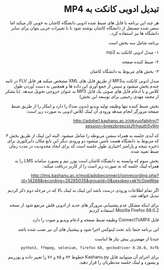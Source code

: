<div dir="rtl">

# تبدیل ادوبی کانکت به MP4
هر چند این برنامه با فایل های ضبط شده ادوبی دانشگاه کاشان به خوبی کار میکند اما سعی شده مستقل از دانشگاه کاشان نوشته شود تا با تغییرات جزیی بتوان برای سایر دانشگاه ها نیز استفاده کرد..

برنامه شامل سه بخش است

۱- مبدل ادوبی کانکت به mp3

۲- ضبط کننده صفحه

۳- بخش های مربوط به دانشگاه کاشان

مبدل ادوبی کانکت بهMP3 از طریق فایل های XML مشخص میکند هر فایل FLV در ثانیه چندم پخش میشود و سپس از جمع آوری این داده ها و همچنین به دست آوردن طول کلاس و با ادغام فایل های صوتی یک فایل MP3 به عنوان خروجی تحویل میدهد. (با تشکر از محمد مهدی رحیمی برای توسعه این بخش)

بخش ضبط کننده تنها وظیفه تولید ویدیو (بدون صدا) را دارد و اینکار را از طریق ضبط صفحه مرورگر انجام میدهد ورودی آن لینک کلاس ادوبی به صورت زیر است:

http://adobe1.kashanu.ac.ir/pkyuofabjtrn/?session=breezbreezstJfrhguth5y9m

که  آیدی جلسه به همراه سشن مربوطه را شامل میشود. البته این لینک از طریق بخش ۳ که مربوط به دانشگاه هست تامین میشود
دو ورودی دیگر این تابع مکان دایرکتوری برای ذخیره نتیجه و پارامتر اختیاری طول جلسه است که برای ایجاد محدودیت در مدت زمان ضبط تعبیه شده. 

بخش سوم که وابسته به دانشگاه کاشان است یوزر نیم و پسورد سامانه LMS را به همراه لینک جلسه که به صورت زیر است را از کاربر دریافت میکند:

http://lms.kashanu.ac.ir/mod/adobeconnect/joinrecording.php?id=14268&recording=26285035&groupid=0&sesskey=ekYcGpeWge

اگر تمام اطلاعات ورودی درست باشد این لینک به لینک بالا که در مرحله دوم ذکر کردیم تبدیل خواهد شد.

برای اینکه مشکل عدم پشتیبانی مرورگر های جدید از ادوبی فلش مرتفع شود از نسخه Mozilla Firefox 68.0.2 استفاده کردیم

فایل ConnectToMP4 وظیفه ضبط صفحه و ادغام ویدیو و صوت را دارد.

این برنامه حتما باید تحت لینوکس اجرا شود و پیشنیاز های آن نیز نصب شده باشد

چندتا از مهمترین پیش نیاز ها ایناست
```
python3, ffmpeg, selenium, firefox 68, geckodriver 0.26.0, Xvfb
```
برای اجرای آن میتوانید فایل Kashanu.py خطوط ۷۴ و ۷۵ و ۷۶ را تغییر داده و یوزرنیم و پسورد و لینک جلسه مدنظرتان را قرار دهید.



